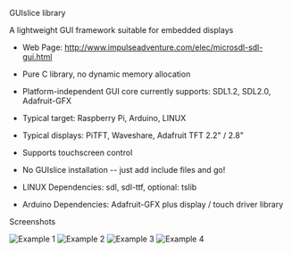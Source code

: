 GUIslice library

A lightweight GUI framework suitable for embedded displays
- Web Page: http://www.impulseadventure.com/elec/microsdl-sdl-gui.html

- Pure C library, no dynamic memory allocation
- Platform-independent GUI core currently supports: SDL1.2, SDL2.0, Adafruit-GFX
- Typical target: Raspberry Pi, Arduino, LINUX
- Typical displays: PiTFT, Waveshare, Adafruit TFT 2.2" / 2.8"
- Supports touchscreen control
- No GUIslice installation -- just add include files and go!
- LINUX Dependencies: sdl, sdl-ttf, optional: tslib
- Arduino Dependencies: Adafruit-GFX plus display / touch driver library



Screenshots

![Example 1](http://www.impulseadventure.com/elec/images/sdl_menu1.png)
![Example 2](http://www.impulseadventure.com/elec/images/microsdl-ex07.png)
![Example 3](http://www.impulseadventure.com/elec/images/guislice-ex06.png)
![Example 4](http://www.impulseadventure.com/elec/images/guislice-ex08.png)